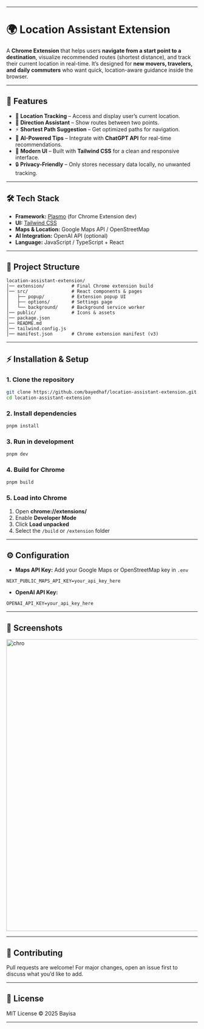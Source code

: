 

---

# 🌍 Location Assistant Extension

A **Chrome Extension** that helps users **navigate from a start point to a destination**, visualize recommended routes (shortest distance), and track their current location in real-time.
It’s designed for **new movers, travelers, and daily commuters** who want quick, location-aware guidance inside the browser.

---

## 🚀 Features

* 📍 **Location Tracking** – Access and display user’s current location.
* 🧭 **Direction Assistant** – Show routes between two points.
* ⚡ **Shortest Path Suggestion** – Get optimized paths for navigation.
* 💬 **AI-Powered Tips**  – Integrate with **ChatGPT API** for real-time recommendations.
* 🎨 **Modern UI** – Built with **Tailwind CSS** for a clean and responsive interface.
* 🔒 **Privacy-Friendly** – Only stores necessary data locally, no unwanted tracking.

---

## 🛠️ Tech Stack

* **Framework:** [Plasmo](https://www.plasmo.com/) (for Chrome Extension dev)
* **UI:** [Tailwind CSS](https://tailwindcss.com/)
* **Maps & Location:** Google Maps API / OpenStreetMap
* **AI Integration:** OpenAI API (optional)
* **Language:** JavaScript / TypeScript + React

---

## 📂 Project Structure

```
location-assistant-extension/
│── extension/          # Final Chrome extension build
│── src/                # React components & pages
│   ├── popup/          # Extension popup UI
│   ├── options/        # Settings page
│   └── background/     # Background service worker
│── public/             # Icons & assets
│── package.json
│── README.md
│── tailwind.config.js
│── manifest.json       # Chrome extension manifest (v3)
```

---

## ⚡ Installation & Setup

### 1. Clone the repository

```bash
git clone https://github.com/bayedhaf/location-assistant-extension.git
cd location-assistant-extension
```

### 2. Install dependencies

```bash
pnpm install
```

### 3. Run in development

```bash
pnpm dev
```

### 4. Build for Chrome

```bash
pnpm build
```

### 5. Load into Chrome

1. Open **chrome://extensions/**
2. Enable **Developer Mode**
3. Click **Load unpacked**
4. Select the `/build` or `/extension` folder

---

## ⚙️ Configuration

* **Maps API Key:** Add your Google Maps or OpenStreetMap key in `.env`

```env
NEXT_PUBLIC_MAPS_API_KEY=your_api_key_here
```

* **OpenAI API Key:**

```env
OPENAI_API_KEY=your_api_key_here
```

---

## 📸 Screenshots

<img width="1366" height="768" alt="chro" src="https://github.com/user-attachments/assets/72376a87-beb0-4642-91d0-c9376f87cb57" />

---

## 🤝 Contributing

Pull requests are welcome! For major changes, open an issue first to discuss what you’d like to add.

---

## 📜 License

MIT License © 2025 Bayisa

---


